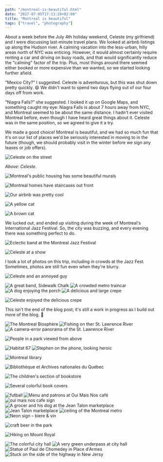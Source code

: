 ```yaml
---
path: "/montreal-is-beautiful.html"
date: "2017-07-05T17:13:20+02:00"  
title: "Montreal is beautiful"
tags: ["travel", "photography"]
---
```


About a week before the July 4th holiday weekend, Celeste (my girlfriend) and I were discussing last-minute travel plans. We looked at airbnb listings up along the Hudson river. A calming vacation into the less-urban, hilly areas north of NYC was enticing. However, it would almost certainly require renting a car and driving on busy roads, and that would significantly reduce the "calming" factor of the trip. Plus, most things around there seemed either booked or more expensive than we wanted, so we started looking further afield.

"Mexico City?" I suggested. Celeste is adventurous, but this was shut down pretty quickly. 😄 We didn't want to spend two days flying out of our four days off from work.

"Niagra Falls?" she suggested. I looked it up on Google Maps, and something caught my eye: Niagra Falls is about 7 hours away from NYC, and Montreal seemed to be about the same distance. I hadn't ever visited Montreal before, even though I have heard great things about it. Celeste was in the same position, so we agreed to give it a try. 

We made a good choice! Montreal is beautiful, and we had so much fun that it's on our list of places we'd be seriously interested in moving to in the future (though, we should probably visit in the winter before we sign any leases or job offers).

<!-- ![Celeste, world's best travel companion](./images/2017-07-31_17.07.32edited540.jpg) -->

<img src="./images/2017-07-31-17.41.15-539.jpg" alt="Celeste on the street">

_Above: Celeste._

<img src="./images/2017-07-31_18.05.51edited537" alt="Montreal's public housing has some beautiful murals">

<p>
<img src="./images/2017-07-30-17.10.51-641.jpg" alt="Montreal homes have staircases out front">
</p>

<p>
<img src="./images/2017-07-30-17.53.43-601.jpg" alt="Our airbnb was pretty cool">
</p>

<img src="./images/2017-08-02_09.50.11edited354.jpg" alt="A yellow cat">

<p>
<img src="./images/2017-08-02_09.51.32edited457.jpg" alt="A brown cat" class="portrait">
</p>

We lucked out, and ended up visiting during the week of Montreal's International Jazz Festival. So, the city was buzzing, and every evening there was something perfect to do.

<img src="./images/2017-08-02-20.50.02-382.jpg" alt="Eclectic band at the Montreal Jazz Festival">

<p>
<img src="./images/2017-08-02-20.53.31-380.jpg" alt="Celeste at a show">
</p>

I took a lot of photos on this trip, including in crowds at the Jazz Fest. Sometimes, photos are still fun even when they're blurry.

<p>
<img src="./images/2017-08-02-20.53.34-379.jpg" alt="Celeste and an annoyed guy">
</p>

<img src="./images/2017-08-02-21.26.03-372.jpg" alt="A great band, Sidewalk Chalk">

<img src="./images/2017-08-01_00.04.49edited530.jpg" alt="A crowded metro traincar">



<img src="./images/2017-08-01_09.47.13edited529.jpg" alt="A dog enjoying the porch">

<img src="./images/2017-08-01_10.25.38edited525.jpg" alt="A delicious and large crepe" class="portrait">

<!-- <img src="./images/2017-08-01_10.44.06.jpg" alt="Celeste enjoyed the delicious crepe" class="portrait"> -->

![Celeste enjoyed the delicious crepe](./images/2017-08-01_10.44.06.jpg)

This isn't the end of the blog post; it's still a work in progress as I build out more of the blog. 🙂

<img src="./images/2017-08-01_13.43.30edited511.jpg" alt="The Montreal Biosphère">
<img src="./images/2017-08-01_14.33.03edited498.jpg" alt="Fishing on ther St. Lawrence River">
<img src="./images/2017-08-01_14.47.27edited495.jpg" alt="A camera-error panorama of the St. Lawrence River">

<p>
<img src="./images/2017-08-01_14.57.59edited494.jpg" alt="People in a park viewed from above" class="portrait">
</p>

<!-- <img src="./images/2017-08-01_15.11.19edited490.jpg" alt="Habitat 67, black and white photograph"> -->
<img src="./images/2017-08-01_15.12.24edited489.jpg" alt="Habitat 67">
<img src="./images/2017-08-01_15.36.09edited483.jpg" alt="Stephen on the phone, looking heroic">


<p>
<img src="./images/2017-08-01-17.39.48-359.jpg" alt="Montreal library">
</p>

<p>
<img src="./images/2017-08-01_17.50.47edited472.jpg" alt="Bibliothèque et Archives nationales du Québec" class="portrait">
</p>


<img src="./images/2017-08-02_12.04.42edited442.jpg" alt="The children's section of bookstore">

<p>
<img src="./images/2017-08-02_12.27.01edited440.jpg" alt="Several colorful book covers" class="portrait">
</p>


<img src="./images/futball.jpg" alt="futball">

<img src="./images/2017-07-31-10.26.09-1-366.jpg" alt="Menu and patrons at Oui Mais Nos café">
<img src="./images/2017-07-31-10.26.51-585.jpg" alt="oui mais nos cafe sign">



<img src="./images/2017-07-31-11.54.57-364.jpg" alt="A grocer and his dog at the Jean Talon marketplace">

<img src="./images/2017-07-31-11.56.16-572.jpg" alt="Jean Talon marketplace">

<img src="./images/2017-08-01-13.02.13-360.jpg" alt="ceiling of the Montreal metro">



<img src="./images/2017-08-01-21.37.49-356.jpg" alt="Neon sign – biere & vin">

<p>
<img src="./images/2017-08-02-14.25.14-429.jpg" alt="craft beer in the park">
</p>

<p>
<img src="./images/2017-08-02-14.48.47-421.jpg" alt="Hiking on Mount Royal">
</p>



<img src="./images/2017-08-02-19.13.19-350.jpg" alt="The colorful city hall">

<img src="./images/2017-08-02-21.53.06-349.jpg" alt="A very green underpass at city hall">




<img src="./images/2017-08-02-17.44.45-352.jpg" alt="Statue of Paul de Chomedey in Place d'Armes">



<img src="./images/img_5730-343.jpg" alt="Stuck on the side of the highway in New Jersy">